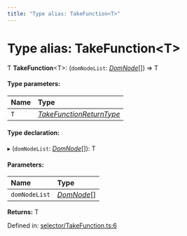 ```yaml
---
title: "Type alias: TakeFunction<T>"
---
```


# Type alias: TakeFunction<T\>

Ƭ **TakeFunction**<T\>: (`domNodeList`: [*DomNode*](../classes/domnode.md)[]) => T

#### Type parameters:

Name | Type |
:------ | :------ |
`T` | [*TakeFunctionReturnType*](takefunctionreturntype.md) |

#### Type declaration:

▸ (`domNodeList`: [*DomNode*](../classes/domnode.md)[]): T

#### Parameters:

Name | Type |
:------ | :------ |
`domNodeList` | [*DomNode*](../classes/domnode.md)[] |

**Returns:** T

Defined in: [selector/TakeFunction.ts:6](https://github.com/44x1carbon/gigantes/blob/89b5bd4/src/selector/TakeFunction.ts#L6)
